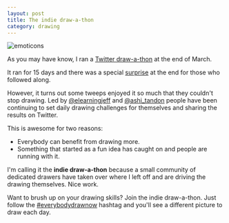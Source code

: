 ```yaml
---
layout: post
title: The indie draw-a-thon
category: drawing
---
```


<img src="https://pbs.twimg.com/media/CCaj1wKW0AAA7Pf.jpg" alt="emoticons">

As you may have know, I ran a [Twitter draw-a-thon](http://blair.rorani.com/twitter-drawathon) at the end of March.

It ran for 15 days and there was a special [surprise](http://blair.rorani.com/drawathon-day-16) at the end for those who followed along.

However, it turns out some tweeps enjoyed it so much that they couldn't stop drawing. Led by [@elearningjeff](http://twitter.com/elearningjeff) and [@ashi_tandon](http://twitter.com/ashi_tandon) people have been continuing to set daily drawing challenges for themselves and sharing the results on Twitter.

This is awesome for two reasons:

* Everybody can benefit from drawing more.
* Something that started as a fun idea has caught on and people are running with it.

I'm calling it the **indie draw-a-thon** because a small community of dedicated drawers have taken over where I left off and are driving the drawing themselves. Nice work.

Want to brush up on your drawing skills? Join the indie draw-a-thon. Just follow the [#everybodydrawnow](http://twitter.com/hashtag/everybodydrawnow) hashtag and you'll see a different picture to draw each day.
